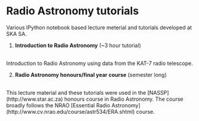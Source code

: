 Radio Astronomy tutorials
==========================

Various IPython notebook based lecture meterial and tutorials developed at SKA SA.

1. **Introduction to Radio Astronomy** (~3 hour tutorial) 
<br/>
Introduction to Radio Astronomy using data from the KAT-7 radio telescope.

2. **Radio Astronomy honours/final year course** (semester long) 
<br/>
This lecture material and these tutorials were used in the [NASSP](http://www.star.ac.za) honours course in Radio Astronomy. The course broadly follows the NRAO [Essential Radio Astronomy](http://www.cv.nrao.edu/course/astr534/ERA.shtml) course.
